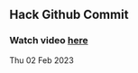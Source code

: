 
 ## Hack Github Commit 
 ### Watch video <a href="https://www.youtube.com">here</a> 
 Thu 02 Feb 2023 
